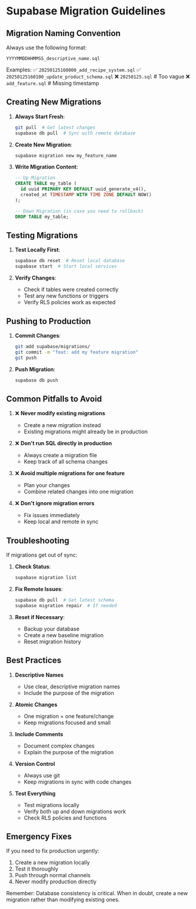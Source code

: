 # Supabase Migration Guidelines

## Migration Naming Convention

Always use the following format:
```
YYYYMMDDHHMMSS_descriptive_name.sql
```

Examples:
✅ `20250125160000_add_recipe_system.sql`
✅ `20250125160100_update_product_schema.sql`
❌ `20250125.sql`  # Too vague
❌ `add_feature.sql`  # Missing timestamp

## Creating New Migrations

1. **Always Start Fresh**:
   ```bash
   git pull  # Get latest changes
   supabase db pull  # Sync with remote database
   ```

2. **Create New Migration**:
   ```bash
   supabase migration new my_feature_name
   ```

3. **Write Migration Content**:
   ```sql
   -- Up Migration
   CREATE TABLE my_table (
     id uuid PRIMARY KEY DEFAULT uuid_generate_v4(),
     created_at TIMESTAMP WITH TIME ZONE DEFAULT NOW()
   );

   -- Down Migration (in case you need to rollback)
   DROP TABLE my_table;
   ```

## Testing Migrations

1. **Test Locally First**:
   ```bash
   supabase db reset  # Reset local database
   supabase start  # Start local services
   ```

2. **Verify Changes**:
   - Check if tables were created correctly
   - Test any new functions or triggers
   - Verify RLS policies work as expected

## Pushing to Production

1. **Commit Changes**:
   ```bash
   git add supabase/migrations/
   git commit -m "feat: add my feature migration"
   git push
   ```

2. **Push Migration**:
   ```bash
   supabase db push
   ```

## Common Pitfalls to Avoid

1. ❌ **Never modify existing migrations**
   - Create a new migration instead
   - Existing migrations might already be in production

2. ❌ **Don't run SQL directly in production**
   - Always create a migration file
   - Keep track of all schema changes

3. ❌ **Avoid multiple migrations for one feature**
   - Plan your changes
   - Combine related changes into one migration

4. ❌ **Don't ignore migration errors**
   - Fix issues immediately
   - Keep local and remote in sync

## Troubleshooting

If migrations get out of sync:

1. **Check Status**:
   ```bash
   supabase migration list
   ```

2. **Fix Remote Issues**:
   ```bash
   supabase db pull  # Get latest schema
   supabase migration repair  # If needed
   ```

3. **Reset if Necessary**:
   - Backup your database
   - Create a new baseline migration
   - Reset migration history

## Best Practices

1. **Descriptive Names**
   - Use clear, descriptive migration names
   - Include the purpose of the migration

2. **Atomic Changes**
   - One migration = one feature/change
   - Keep migrations focused and small

3. **Include Comments**
   - Document complex changes
   - Explain the purpose of the migration

4. **Version Control**
   - Always use git
   - Keep migrations in sync with code changes

5. **Test Everything**
   - Test migrations locally
   - Verify both up and down migrations work
   - Check RLS policies and functions

## Emergency Fixes

If you need to fix production urgently:

1. Create a new migration locally
2. Test it thoroughly
3. Push through normal channels
4. Never modify production directly

Remember: Database consistency is critical. When in doubt, create a new migration rather than modifying existing ones.
